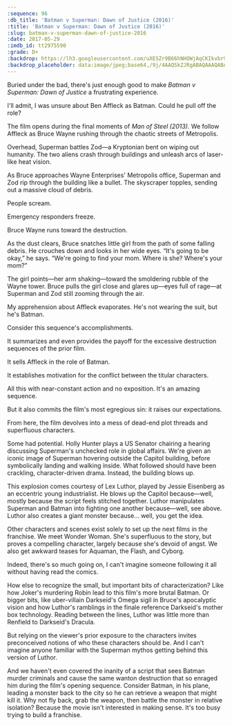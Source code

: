 ```yaml
---
:sequence: 96
:db_title: 'Batman v Superman: Dawn of Justice (2016)'
:title: 'Batman v Superman: Dawn of Justice (2016)'
:slug: batman-v-superman-dawn-of-justice-2016
:date: 2017-05-29
:imdb_id: tt2975590
:grade: D+
:backdrop: https://lh3.googleusercontent.com/uXESZr9B66hNHOWjAqCKIkvbr9z5_Y75PXpankNncjEVfwVw1TzZSsDJTBgNUShg0r6MCthhnFVf0-VuKmdyrRQchUd_FEIXV3AYP7_AsEzL3ucDVAhKcX3howwklGPxNe8DhA=w1000-l75-rj
:backdrop_placeholder: data:image/jpeg;base64,/9j/4AAQSkZJRgABAQAAAQABAAD/2wCEACgcHiMeGSgjISMtKygwPGRBPDc3PHtYXUlkkYCZlo+AjIqgtObDoKrarYqMyP/L2uL1////m8H////6/+b9//gBKy0tPDU8dkFBdviljKX4+Pj4+Pj4+Pj4+Pjs+Pj4+Pj4+Pj4+Pj4+Pj4+Pj4+Pj4+Pj4+Pj4+Pjs+Pj47Oz4+P/AABEIAAsAFAMBIgACEQEDEQH/xAAYAAACAwAAAAAAAAAAAAAAAAAAAgEEBf/EAB4QAQACAgEFAAAAAAAAAAAAAAEAAhExQQMSISKB/8QAFgEBAQEAAAAAAAAAAAAAAAAAAQIA/8QAFREBAQAAAAAAAAAAAAAAAAAAABH/2gAMAwEAAhEDEQA/AM9oFc5B4jYbGT1eVlbLncfqWWwu9ygm9Tu0whby/ITGP//Z
---
```


Buried under the bad, there's just enough good to make _Batman v Superman: Dawn of Justice_ a frustrating experience.

I'll admit, I was unsure about Ben Affleck as Batman. Could he pull off the role?

The film opens during the final moments of _Man of Steel (2013)_. We follow Affleck as Bruce Wayne rushing through the chaotic streets of Metropolis.

Overhead, Superman battles Zod—a Kryptonian bent on wiping out humanity. The two aliens crash through buildings and unleash arcs of laser-like heat vision.

As Bruce approaches Wayne Enterprises' Metropolis office, Superman and Zod rip through the building like a bullet. The skyscraper topples, sending out a massive cloud of debris.

People scream.

Emergency responders freeze.

Bruce Wayne runs toward the destruction.

As the dust clears, Bruce snatches little girl from the path of some falling debris. He crouches down and looks in her wide eyes. “It's going to be okay,” he says. “We're going to find your mom. Where is she? Where's your mom?”

The girl points—her arm shaking—toward the smoldering rubble of the Wayne tower. Bruce pulls the girl close and glares up—eyes full of rage—at Superman and Zod still zooming through the air.

My apprehension about Affleck evaporates. He's not wearing the suit, but he's Batman.

Consider this sequence's accomplishments.

It summarizes and even provides the payoff for the excessive destruction sequences of the prior film.

It sells Affleck in the role of Batman.

It establishes motivation for the conflict between the titular characters.

All this with near-constant action and no exposition. It's an amazing sequence.

But it also commits the film's most egregious sin: it raises our expectations.

From here, the film devolves into a mess of dead-end plot threads and superfluous characters.

Some had potential. Holly Hunter plays a US Senator chairing a hearing discussing Superman's unchecked role in global affairs. We're given an iconic image of Superman hovering outside the Capitol building, before symbolically landing and walking inside. What followed should have been crackling, character-driven drama. Instead, the building blows up.

This explosion comes courtesy of Lex Luthor, played by Jessie Eisenberg as an eccentric young industrialist. He blows up the Capitol because—well, mostly because the script feels stitched together. Luthor manipulates Superman and Batman into fighting one another because—well, see above. Luthor also creates a giant monster because… well, you get the idea.

Other characters and scenes exist solely to set up the next films in the franchise. We meet Wonder Woman. She's superfluous to the story, but proves a compelling character, largely because she's devoid of angst. We also get awkward teases for Aquaman, the Flash, and Cyborg.

Indeed, there's so much going on, I can't imagine someone following it all without having read the comics.

How else to recognize the small, but important bits of characterization? Like how Joker's murdering Robin lead to this film's more brutal Batman. Or bigger bits, like uber-villain Darkseid's Omega sigil in Bruce's apocalyptic vision and how Luthor's ramblings in the finale reference Darkseid's mother box technology. Reading between the lines, Luthor was little more than Renfield to Darkseid's Dracula.

But relying on the viewer's prior exposure to the characters invites preconceived notions of who these characters should be. And I can't imagine anyone familiar with the Superman mythos getting behind this version of Luthor.

And we haven't even covered the inanity of a script that sees Batman murder criminals and cause the same wanton destruction that so enraged him during the film's opening sequence. Consider Batman, in his plane, leading a monster back to the city so he can retrieve a weapon that might kill it. Why not fly back, grab the weapon, then battle the monster in relative isolation? Because the movie isn't interested in making sense. It's too busy trying to build a franchise.
